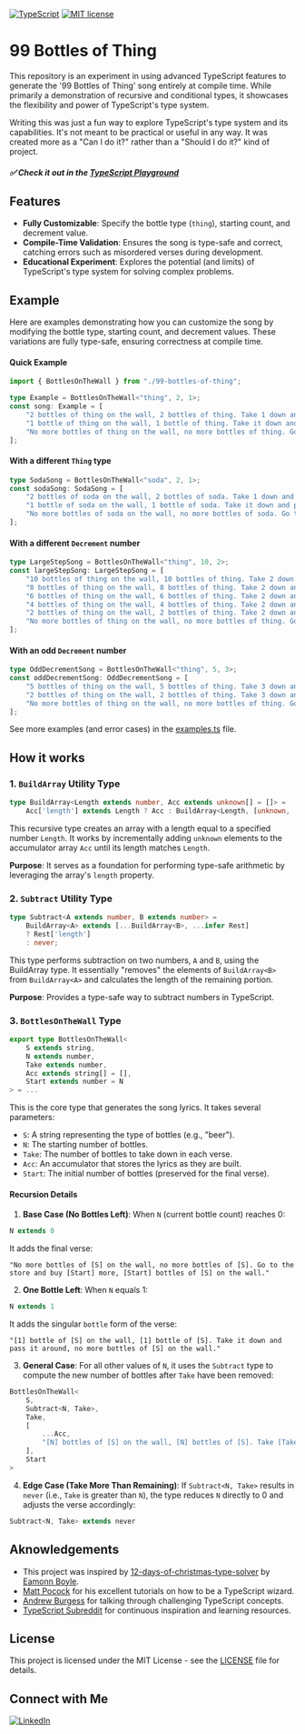 [![TypeScript](https://shields.io/badge/TypeScript-3178C6?logo=TypeScript&logoColor=FFF)](https://www.typescriptlang.org)
[![MIT license](https://img.shields.io/badge/License-MIT-blue.svg)](https://lbesson.mit-license.org/)
# 99 Bottles of Thing
This repository is an experiment in using advanced TypeScript features to generate the '99 Bottles of Thing' song entirely at compile time. While primarily a demonstration of recursive and conditional types, it showcases the flexibility and power of TypeScript's type system. 

Writing this was just a fun way to explore TypeScript's type system and its capabilities. It's not meant to be practical or useful in any way. It was created more as a "Can I do it?" rather than a "Should I do it?" kind of project.

##### :white_check_mark: Check it out in the [TypeScript Playground](https://www.typescriptlang.org/play/?#code/C4TwDgpgBAQgrgSwDYBMCCAnDBDEAeAGQgDsBzYACyggA9gSUBnKYuAWwCMIMAaKNAMYDqdBszjEA1sQD2Ad2IBtALpQAvFBUA+dQCgoB-kMUByJCXIUTq2vWJMoRMpSgB+I8IBcsRKkw58J0s+RQlpeWI+ADoYwQFlLQBuXV1QSCgAZTgOYBwBYDw0ETsHVk5uPhhisRZ2LgwdNX1DeGR0LFxCnVsaxRio1r8O-BgtaJiEYgAzbigAJQhGYGVmg3cFpdNzZysVwyhvYggAN25k1PBoGBlgYHNGAHliABUKCAB1bCQkPFXM6vszCWGEmpB4fwAcgDSnUKn9nthJNAeoDauVeH84tCgblQSp1JplOD9hlgNgMMBsWj6gSIbpGlAoSiHAAGP7uRR-fb9OLE-aGAAGEJkUDYMgw0A4NzuiygMimUAAJABvDIAXzlxCglGgci+SD4slF4sl0vucoVKvVUSgAHERcAHW8oEsTVBsPYoBw4CAlaqyRSNWKJXwrQHgBqpbdzfK-erNdrnXrvlEBX89oZvEzRKiAIzs2BmxZPV4ffW-fmGDJ8ytZHJ5AoQvgIpFjLmGFsQGv8zmVys8oTdvtQAUqiGRosWuMamRanVQZMGv3jr2T2NWtU2ztQBCUlARd2esDYRjMXfujAyCQoQ0i4Om6Oy9eqmdzpP61PtgxEr+ZcN-LQ-m8OtcmwfI8CbKBO26HNShObgC2uR9HheN5Pm+Cs+2rX8WSHDtES7X9e2HQwBwEPDK1HZUVyjGUxypXM3CgAAiZiDhYxhmJnS0XwTedF1DaiJ0fejmWYRj3FY9jmM47jpy3Ai-U7DV9wUQ8UCgY9Tx3SlySvexb2NCVV2QqcNz498UzTYcf2HUlyWAACgMLZCSzQ8tf2wuzslA8DIOgiioIIwLiJIqAyMC-YqJootRNg8SmKk7wZK4szeNnRNdX1QSYpE6iGMStjktktLrSCpElIIlSDw9DStLPXTL2vQSQIbCDmwImCSmYFlEqNe8isyHy2v8zrf32YS6NVYawMbDrWwKyTBpS8bDDk8yMv4j9rL7WysP-fYkhSC50ns+xyRQDJZ1IAkkJlFDS3Qn5mMoUFmL4AAmPhcyOgRZyWF0yXOjBLuu4CgZQC6rrIAlQpYj6TPuqdXphzbLKXBHaJjBUUdIBSKsY1StVqzSTwai99JvKBGKx6BY1xiyspTd6-mYmm1xxihQUZhdsupxHzGRrmyHx6BzyJ9TSe0889Oalg7zdWnmHp4WbrRpmkCiFn9mY4UjIfJGVe59Xee+Qz7wFp9OdBG17W1J1oFdYySe9X0EfvT7LeV63UbfDWtd0ZRzjSaArsh6Gbo0O77jcssMJkmRIfeqAvup37-spRhE+wCPgOziPYdZzGi29l1s55gSU69qcs8h0X+Ylkn6p0im5fZx8a-Lk3Fy17s2ctzvIYrvn25lQfsHr8WaqPMmW9lgz5f16vY1r7Bh+Zvu9YtpXx-Xpd+sVkvx9th0HcBt0XZ9KuParneV67v3Tc15jA+Dy5HHJUgIFJCAwALqOS6xyengF6qtk65lwindOxAAZIE-t-egf8wYfwwF-H+SCYYaDhmzXqd8fZq0fpXCBy98H1wRo3Ge0tGqUz4AADhIYmY2hCPza0MMxeheDGG+0yk-OhDDcZkKgBQuqs8ZZNQXgANn4arPevdWZSM4QzbufMFFHyNiLcq0ByHTxEVQ1uC8AAs0imE8J7qwgwzEjGKJkcos2UArFqNIZoquwipbk3nlTYupl1EENMSwvuXjDb4L3p7axNtnHaLUk3UR1C5YH2MmE7hW0N6sy3ofbxwTbH7wVgkxxXC8Z2lPjwp20BL6+mITfYhiTfHJOfq-FIIcoAPBQCgAAIhAAQEo2AkGAP-Fy90gHllAW9PgABWPgABmaBANE5tI6V0npucmktPaZ0iA3TiC9OuoXHWozjFJPRmM-ZBTtwTKETotxc9xGeOObI8x8NblZNCXkgRzizmuObmImhi9t4vJscwlJOs0m5IyfkkJPz0lBPySfe2xTHTO09K7KAeyb57OqXc+pugAD0WKoKLEpAAYRPLKKY4ooAAFEaCQHyBADS5KsDikYNi3FRLGAQG8AAWQQKebmpwMBsuVhgHcxA-pYA6ZSMAFAcCMFBCdaA9LLwYCeFynlZAABq3A2W3UAahOOz1cbJ1Tj9ZIf0YGUm4Iq5V3KZXqs1eyilDKlXEBVTa0gGr+XQCwUXR5AKMbHProTC5nzYkL1HoLHxdzuw4qgC6ph0AJQAEdEASg0nytlqSckG2xmCp5EKQVQteXbR0cKL6Iqvu7E0zzQVKN9QHIOKRo2svtQASRFeKCU+QoB-QkHueZ6yelyodZa4gqyFmbO1a5XVwDhlkGThM760zzWOqeKO-tmzvAKvFCuvtGzKRep1mc9FubD1-PCduQNUTKHuOuVWgt-y-GAsMNG1toqO29rWbuqAxwvhwAgN6o9vrb3ZteduSJxMr1XO+fErNVsc21pfvW5lUAm3eBfe28VOl1ksGwN0wdm6nXNvoGwCEOHPX9JjlOoZBrPoLpNRnagy7iCEfWSR7pG7GPMeI6RnZT7cWcew900U3K2DYGAAICg-68mr3BYE7Nq8A3nMvbo693yw10wVNJrJcj9jPqIwJ6AbBhOifE6zNTu9c1mfvnXZxU8lOXK+XEzNDDNPwajXxvTxBuOGcYCJsTEmgVOc4S5h92Sl5BezjC4t84SmSyRRWkMt8pMPxC3Wt+6QHgg24LSvp0diyUfjtRqA8607nGjc8fFyHiXeAeHAYAABaeUDXMtCrTYsXQpqAaTFfeKjLKBuBLN61l0GmDNB-Gje6rVCNuWaTgQIWlXoICkuMhN6A+YdaydgzWkLQHNuqwUx8mJ+iqaWcya51mJ7q33tqZM-1ziL3geU5BuWG3S5bdqdpthJ24Pbf5rTIWZ7FK2Ye-ZkNVNoM+pS-c3WgXT0HI1ubSFwG9uFNhdF+FpSy2+jOTfC7d6THvYQ6V3F5WAYoZjda7ma9WvCpdBAJNJA5vtfo9511K2BvNey9s-dvGoArartNlnsqD0Q+u0V2757FPA+DUdnbr2rvow+xYr7b3Dm-Y5tCmze4g2HY8Qj-NSP8cK6h8CmDcvDfw7zab-7Gii1nxi2UsXOORdG8xWVirZPWlwDAEgBAAhRPzda0yjre4vc+79-QFAK3GDs76ymvpcNxt2v58wFAofff+5QOd53FvccG40RLg7ejdeJcu+bp+iuHkAZ+y963JzFL3cltL4vyv5f+yhzXiNuaO9OIL9rovN61cd072dnWLey9EIHj4yeWu7NN4H+DqvBPN4w9L3D3hlvbu25LQijSSLseVrF4vl3iHG1wJ5cIZiABOS-5HYOvDepka6g6CVn5lQICEkwICgA-0cHLOrHpUZgJ8DX60ZM5mpdqv6+5LIv5ky+4-5f4gDwHx6szX7Z7r6oHVL7Z94qZyyX4cKw41JG59x4FoGVwkGYF3aS6N464D6X4ADspB-iKBDBR+Fu9B4u9eVB0S-e3yl+qiq+hBbexB-BeOa+ZBIheedeBMXBEGDmC8l+aKBBkaKBihAh4KChHB0hheOB8hDiahWmUOl+ehohgh6BxhkhWBs+NBvBueu24+TBOsl+thZuYhfMThmhq2Mhj2chVMl+3e32S+KB-hKubBwRyOveVhPBuBamLhphZixBMRte6hiRU+lB2hT28huCShBhxBWR+hgGUAl+eRJhlhUu1hcstCN+rB5eUOlRjBdidRFBERZRURC8tC+B+RkOfc7R9RS4PRTRnB6RPhdCLB2RI+bCtCoxnRoukxHhDc2BGRVMtCEhdhrhj6FiyxvRdCKxsRpR1BrRSxqhJhyhOstCRxkh4KZxcxDe3BOhSx5hqxcRDhExDxsRlxrxteextxixdCzhSRORrMtCfxw+P2QJ1xXhIOMuUAtCYR9h6xLEMJWx0JsJ+egxCxwx0JKRp2XRgJWJARqutCeJIGaJkRdxdCxRFxAJpxFJjxlxNJuxaR6JoOfAdBVRYxOJOsrJSJXJAxWhTJUJdBHRxxVJbCgp3JQpFhjJpJPxUAdBUxwp4xFicp3J8pkpzR+xZJspOx-xipLEdB2pIJou+p4JQxzJsp5xtJIpSpFpbxuadBNpnxUpLRmpdBHxhpRBrMrp3JbpPeJJzpMpdBwJ2JgRnJQZ+JFugZJp-JxedBKJTx8JzEsZ3JcZXxshZpdBRJreNRfcGZ3JmZAOfJ0pGJdB9JOpHJoppZ7pEZlZvphZ-pGJEibJ0xHpOsjZSJbZvJnhppUJEiEplpupzEvZ7ZfZDJ6p3xDZqp-Z5ZFiEik5tpBRs5UZRZZpEiBpwZLZbCq57Za5GuY5aZPZDpVZ2Z8ih565FuEip5u5fpGpMpEiPp4Zx5rZ95IR6+d5S59ZK5YZL58R8iX5WZlcEif5BZXZ0ZA+EicZJxm5EFua4F75N5DZ+Zaxz8fcEiiF8ZS4qFcF45K5NZD5P5rZuF35KihF4R152FUJoyTZCp05LElFSJdFnZ8xy5FFI5ZZIZbCoyrFR5lcnFWF+5xeoyc5bFG5Figl9FQlqRe53hZpoyO5RFCZsl9FclpFdZ8FMll58lyFrMoyGl-5fMOlfF0lFFz5elClJlcJS4oy5lqJql5FAlQFSFFezEoyDl6FYyrlqZRlAl0FA5oyPlP2flhlkJAlaFkFoloVuaoyaFnlwVA+oyJFFlTl8V9FCVNlIFzFxeBiVFlJA5WVSJeVjFNx-FA+BiXFZ5j5bCpV+VZVV5tlxV3yBiEl5V+FlVTVeFfMjVQVc+DVyliVUOBivVSFfAA1XV5RhiulfVfcBiE1Q19iM1Uh6VH5UJBi1l6FTlK1+Vq1MV3VcsBirlYVLEe1+VHlTpaly1-l7FFiBiF1qu11o1Bxw1EVuVT1P2Bi0Vp1dlJVqVa1-V314KBi3121Y1VMEy2VU5l1LEoNSJUNhVEJO1C8EyNVmlTliN0NSNKli1Z1xeEybVyNUOON0NuNGNTFS12Ng1P1fcEy5N4KVN91mpEy81B1zEDN0N81QND1RWq1TNEyXNx6W1H19VcsEy+1VpkNItBRwtdNMpEyN1Qh52st6+MtUtGJEyL1ENzNatquqtytZpEyf1otzN+tEtgNAtXlA+H0YN85NFzEFtSJttsN3ZxeH06Nk1RcLts1ztOtUJH0RNrt62vtHtAdC1JNWN5t1NBtH04dBRkdXtTtjNEd8d0dbNptsV3yH0vNA56ddt-NUlqdz24t1tH0BdouRdsd5tCtLVFiH0FdfM1dZdadmtct62jd6+H071ud8NniRthd3dJdJtHdwN30ltwlTdn2w93FI849tZmNn1qm7tFNpm894KuY897NmpuYQdTNG9SJ29DtoFqmUd1tuYh9oux99dbcidR9l9p9ydA9HNuYGdR9j9p9OdZFgtoaxdIlLEuYn9FuP959oaNdCZuYQDS4IDADx2Ldld39UDI87db9ZtqmvdX9OCO9-dCDed8hvRTlU97VdiuDxJdViDFR2DtRSJq9KdndLJpDOZ3JEDfAJ9KDjD559DyKND2l9FrDz9KD3DFur9RDmDIN7Dwu1RlcJ1d9mpoDTloDsujpEjMpY+jlUOijblg+Y8klgOM+pN8+K+1F6tJuSJC+BBkWdu6OsWV8qBN8GB7JBOr8QAA)

## Features
- **Fully Customizable**: Specify the bottle type (`thing`), starting count, and decrement value.
- **Compile-Time Validation**: Ensures the song is type-safe and correct, catching errors such as misordered verses during development.
- **Educational Experiment**: Explores the potential (and limits) of TypeScript's type system for solving complex problems.

## Example
Here are examples demonstrating how you can customize the song by modifying the bottle type, starting count, and decrement values. These variations are fully type-safe, ensuring correctness at compile time.
#### Quick Example

```typescript
import { BottlesOnTheWall } from "./99-bottles-of-thing";

type Example = BottlesOnTheWall<"thing", 2, 1>;
const song: Example = [
    "2 bottles of thing on the wall, 2 bottles of thing. Take 1 down and pass it around, 1 bottle of thing on the wall.",
    "1 bottle of thing on the wall, 1 bottle of thing. Take it down and pass it around, no more bottles of thing on the wall.",
    "No more bottles of thing on the wall, no more bottles of thing. Go to the store and buy 2 more, 2 bottles of thing on the wall."
];
```

#### With a different `Thing` type
```typescript
type SodaSong = BottlesOnTheWall<"soda", 2, 1>;
const sodaSong: SodaSong = [
    "2 bottles of soda on the wall, 2 bottles of soda. Take 1 down and pass it around, 1 bottle of soda on the wall.",
    "1 bottle of soda on the wall, 1 bottle of soda. Take it down and pass it around, no more bottles of soda on the wall.",
    "No more bottles of soda on the wall, no more bottles of soda. Go to the store and buy 2 more, 2 bottles of soda on the wall."
];
```

#### With a different `Decrement` number
```typescript
type LargeStepSong = BottlesOnTheWall<"thing", 10, 2>;
const largeStepSong: LargeStepSong = [
    "10 bottles of thing on the wall, 10 bottles of thing. Take 2 down and pass it around, 8 bottles of thing on the wall.",
    "8 bottles of thing on the wall, 8 bottles of thing. Take 2 down and pass it around, 6 bottles of thing on the wall.",
    "6 bottles of thing on the wall, 6 bottles of thing. Take 2 down and pass it around, 4 bottles of thing on the wall.",
    "4 bottles of thing on the wall, 4 bottles of thing. Take 2 down and pass it around, 2 bottles of thing on the wall.",
    "2 bottles of thing on the wall, 2 bottles of thing. Take 2 down and pass it around, no more bottles of thing on the wall.",
    "No more bottles of thing on the wall, no more bottles of thing. Go to the store and buy 10 more, 10 bottles of thing on the wall."
];
```

#### With an odd `Decrement` number
```typescript
type OddDecrementSong = BottlesOnTheWall<"thing", 5, 3>;
const oddDecrementSong: OddDecrementSong = [
    "5 bottles of thing on the wall, 5 bottles of thing. Take 3 down and pass it around, 2 bottles of thing on the wall.",
    "2 bottles of thing on the wall, 2 bottles of thing. Take 3 down and pass it around, no more bottles of thing on the wall.",
    "No more bottles of thing on the wall, no more bottles of thing. Go to the store and buy 5 more, 5 bottles of thing on the wall."
];
```

See more examples (and error cases) in the [examples.ts](./src/examples.ts) file.

## How it works

### 1. `BuildArray` Utility Type
```typescript
type BuildArray<Length extends number, Acc extends unknown[] = []> =
    Acc['length'] extends Length ? Acc : BuildArray<Length, [unknown, ...Acc]>;
```

This recursive type creates an array with a length equal to a specified number `Length`. It works by incrementally adding `unknown` elements to the accumulator array `Acc` until its length matches `Length`.

**Purpose**: It serves as a foundation for performing type-safe arithmetic by leveraging the array's `length` property.

### 2. `Subtract` Utility Type
```typescript
type Subtract<A extends number, B extends number> =
    BuildArray<A> extends [...BuildArray<B>, ...infer Rest]
    ? Rest['length']
    : never;
```

This type performs subtraction on two numbers, `A` and `B`, using the BuildArray type. It essentially "removes" the elements of `BuildArray<B>` from `BuildArray<A>` and calculates the length of the remaining portion.

**Purpose**: Provides a type-safe way to subtract numbers in TypeScript.

### 3. `BottlesOnTheWall` Type
```typescript
export type BottlesOnTheWall<
    S extends string,
    N extends number,
    Take extends number,
    Acc extends string[] = [],
    Start extends number = N
> = ...
```
This is the core type that generates the song lyrics. It takes several parameters:

- `S`: A string representing the type of bottles (e.g., "beer").
- `N`: The starting number of bottles.
- `Take`: The number of bottles to take down in each verse.
- `Acc`: An accumulator that stores the lyrics as they are built.
- `Start`: The initial number of bottles (preserved for the final verse).

#### Recursion Details
1. **Base Case (No Bottles Left)**: When `N` (current bottle count) reaches 0:
```typescript
N extends 0
```
It adds the final verse:
```
"No more bottles of [S] on the wall, no more bottles of [S]. Go to the store and buy [Start] more, [Start] bottles of [S] on the wall."
```
2. **One Bottle Left**: When `N` equals 1:
```typescript
N extends 1
```
It adds the singular `bottle` form of the verse:
```
"[1] bottle of [S] on the wall, [1] bottle of [S]. Take it down and pass it around, no more bottles of [S] on the wall."
```
3. **General Case**: For all other values of `N`, it uses the `Subtract` type to compute the new number of bottles after `Take` have been removed:
```typescript
BottlesOnTheWall<
    S,
    Subtract<N, Take>,
    Take,
    [
        ...Acc,
        "[N] bottles of [S] on the wall, [N] bottles of [S]. Take [Take] down and pass it around, [Subtract<N, Take>] bottles of [S] on the wall."
    ],
    Start
>
```
4. **Edge Case (Take More Than Remaining)**: If `Subtract<N, Take>` results in `never` (i.e., `Take` is greater than `N`), the type reduces `N` directly to 0 and adjusts the verse accordingly:
```typescript
Subtract<N, Take> extends never
```

## Aknowledgements
- This project was inspired by [12-days-of-christmas-type-solver](https://github.com/eamonnboyle/12-days-of-christmas-type-solver/tree/master) by [Eamonn Boyle](https://github.com/eamonnboyle).
- [Matt Pocock](https://www.totaltypescript.com) for his excellent tutorials on how to be a TypeScript wizard.
- [Andrew Burgess](https://www.youtube.com/@andrew-burgess) for talking through challenging TypeScript concepts.
- [TypeScript Subreddit](https://www.reddit.com/r/typescript/) for continuous inspiration and learning resources.

## License
This project is licensed under the MIT License - see the [LICENSE](./LICENSE) file for details.

## Connect with Me
[![LinkedIn](https://img.shields.io/badge/LinkedIn-0077B5?style=for-the-badge&logo=linkedin&logoColor=white&labelColor=0077B5&color=0077B5&borderRadius=20)](https://www.linkedin.com/in/kevin-cooper-539a6194/)
